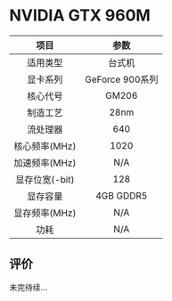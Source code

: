 # NVIDIA GTX 960M

| 项目 | 参数 |
| :------: | :------: |
|适用类型 | 台式机|
|显卡系列| GeForce 900系列|
|核心代号| GM206 |
|制造工艺| 28nm |
|流处理器| 640 |
|核心频率(MHz)| 1020 |
|加速频率(MHz)|N/A |
|显存位宽(-bit)| 128 |
|显存容量| 4GB GDDR5 |
|显存频率(MHz)| N/A |
|功耗|N/A |

## 评价

 未完待续...
